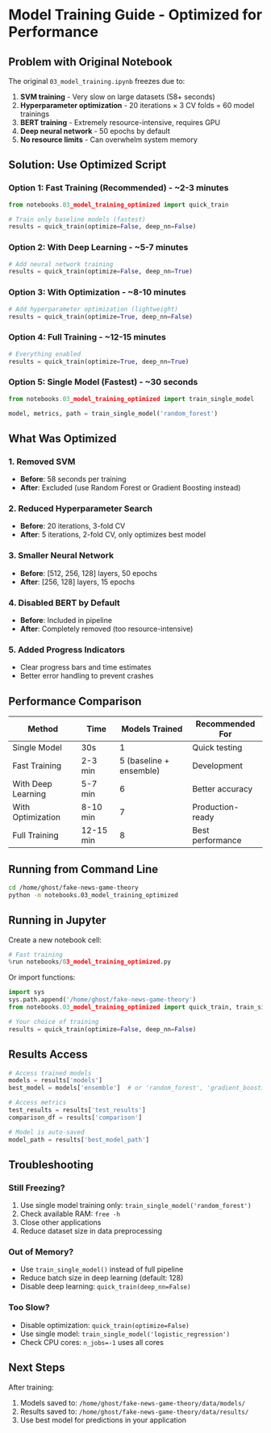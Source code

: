 # Model Training Guide - Optimized for Performance

## Problem with Original Notebook
The original `03_model_training.ipynb` freezes due to:
1. **SVM training** - Very slow on large datasets (58+ seconds)
2. **Hyperparameter optimization** - 20 iterations × 3 CV folds = 60 model trainings
3. **BERT training** - Extremely resource-intensive, requires GPU
4. **Deep neural network** - 50 epochs by default
5. **No resource limits** - Can overwhelm system memory

## Solution: Use Optimized Script

### Option 1: Fast Training (Recommended) - ~2-3 minutes
```python
from notebooks.03_model_training_optimized import quick_train

# Train only baseline models (fastest)
results = quick_train(optimize=False, deep_nn=False)
```

### Option 2: With Deep Learning - ~5-7 minutes
```python
# Add neural network training
results = quick_train(optimize=False, deep_nn=True)
```

### Option 3: With Optimization - ~8-10 minutes
```python
# Add hyperparameter optimization (lightweight)
results = quick_train(optimize=True, deep_nn=False)
```

### Option 4: Full Training - ~12-15 minutes
```python
# Everything enabled
results = quick_train(optimize=True, deep_nn=True)
```

### Option 5: Single Model (Fastest) - ~30 seconds
```python
from notebooks.03_model_training_optimized import train_single_model

model, metrics, path = train_single_model('random_forest')
```

## What Was Optimized

### 1. Removed SVM
- **Before**: 58 seconds per training
- **After**: Excluded (use Random Forest or Gradient Boosting instead)

### 2. Reduced Hyperparameter Search
- **Before**: 20 iterations, 3-fold CV
- **After**: 5 iterations, 2-fold CV, only optimizes best model

### 3. Smaller Neural Network
- **Before**: [512, 256, 128] layers, 50 epochs
- **After**: [256, 128] layers, 15 epochs

### 4. Disabled BERT by Default
- **Before**: Included in pipeline
- **After**: Completely removed (too resource-intensive)

### 5. Added Progress Indicators
- Clear progress bars and time estimates
- Better error handling to prevent crashes

## Performance Comparison

| Method | Time | Models Trained | Recommended For |
|--------|------|----------------|-----------------|
| Single Model | 30s | 1 | Quick testing |
| Fast Training | 2-3 min | 5 (baseline + ensemble) | Development |
| With Deep Learning | 5-7 min | 6 | Better accuracy |
| With Optimization | 8-10 min | 7 | Production-ready |
| Full Training | 12-15 min | 8 | Best performance |

## Running from Command Line

```bash
cd /home/ghost/fake-news-game-theory
python -m notebooks.03_model_training_optimized
```

## Running in Jupyter

Create a new notebook cell:

```python
# Fast training
%run notebooks/03_model_training_optimized.py
```

Or import functions:

```python
import sys
sys.path.append('/home/ghost/fake-news-game-theory')
from notebooks.03_model_training_optimized import quick_train, train_single_model

# Your choice of training
results = quick_train(optimize=False, deep_nn=False)
```

## Results Access

```python
# Access trained models
models = results['models']
best_model = models['ensemble']  # or 'random_forest', 'gradient_boosting', etc.

# Access metrics
test_results = results['test_results']
comparison_df = results['comparison']

# Model is auto-saved
model_path = results['best_model_path']
```

## Troubleshooting

### Still Freezing?
1. Use single model training only: `train_single_model('random_forest')`
2. Check available RAM: `free -h`
3. Close other applications
4. Reduce dataset size in data preprocessing

### Out of Memory?
- Use `train_single_model()` instead of full pipeline
- Reduce batch size in deep learning (default: 128)
- Disable deep learning: `quick_train(deep_nn=False)`

### Too Slow?
- Disable optimization: `quick_train(optimize=False)`
- Use single model: `train_single_model('logistic_regression')`
- Check CPU cores: `n_jobs=-1` uses all cores

## Next Steps

After training:
1. Models saved to: `/home/ghost/fake-news-game-theory/data/models/`
2. Results saved to: `/home/ghost/fake-news-game-theory/data/results/`
3. Use best model for predictions in your application
